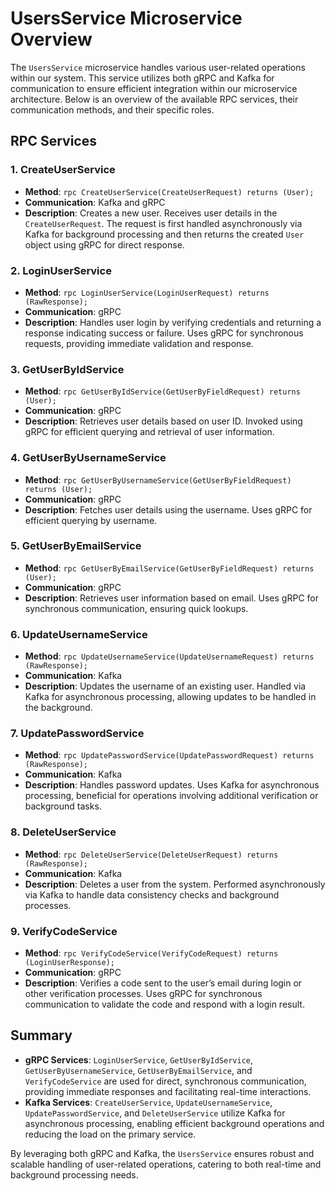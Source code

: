 # UsersService Microservice Overview

The `UsersService` microservice handles various user-related operations within our system. This service utilizes both gRPC and Kafka for communication to ensure efficient integration within our microservice architecture. Below is an overview of the available RPC services, their communication methods, and their specific roles.

## RPC Services

### 1. CreateUserService

- **Method**: `rpc CreateUserService(CreateUserRequest) returns (User);`
- **Communication**: Kafka and gRPC
- **Description**: Creates a new user. Receives user details in the `CreateUserRequest`. The request is first handled asynchronously via Kafka for background processing and then returns the created `User` object using gRPC for direct response.

### 2. LoginUserService

- **Method**: `rpc LoginUserService(LoginUserRequest) returns (RawResponse);`
- **Communication**: gRPC
- **Description**: Handles user login by verifying credentials and returning a response indicating success or failure. Uses gRPC for synchronous requests, providing immediate validation and response.

### 3. GetUserByIdService

- **Method**: `rpc GetUserByIdService(GetUserByFieldRequest) returns (User);`
- **Communication**: gRPC
- **Description**: Retrieves user details based on user ID. Invoked using gRPC for efficient querying and retrieval of user information.

### 4. GetUserByUsernameService

- **Method**: `rpc GetUserByUsernameService(GetUserByFieldRequest) returns (User);`
- **Communication**: gRPC
- **Description**: Fetches user details using the username. Uses gRPC for efficient querying by username.

### 5. GetUserByEmailService

- **Method**: `rpc GetUserByEmailService(GetUserByFieldRequest) returns (User);`
- **Communication**: gRPC
- **Description**: Retrieves user information based on email. Uses gRPC for synchronous communication, ensuring quick lookups.

### 6. UpdateUsernameService

- **Method**: `rpc UpdateUsernameService(UpdateUsernameRequest) returns (RawResponse);`
- **Communication**: Kafka
- **Description**: Updates the username of an existing user. Handled via Kafka for asynchronous processing, allowing updates to be handled in the background.

### 7. UpdatePasswordService

- **Method**: `rpc UpdatePasswordService(UpdatePasswordRequest) returns (RawResponse);`
- **Communication**: Kafka
- **Description**: Handles password updates. Uses Kafka for asynchronous processing, beneficial for operations involving additional verification or background tasks.

### 8. DeleteUserService

- **Method**: `rpc DeleteUserService(DeleteUserRequest) returns (RawResponse);`
- **Communication**: Kafka
- **Description**: Deletes a user from the system. Performed asynchronously via Kafka to handle data consistency checks and background processes.

### 9. VerifyCodeService

- **Method**: `rpc VerifyCodeService(VerifyCodeRequest) returns (LoginUserResponse);`
- **Communication**: gRPC
- **Description**: Verifies a code sent to the user’s email during login or other verification processes. Uses gRPC for synchronous communication to validate the code and respond with a login result.

## Summary

- **gRPC Services**: `LoginUserService`, `GetUserByIdService`, `GetUserByUsernameService`, `GetUserByEmailService`, and `VerifyCodeService` are used for direct, synchronous communication, providing immediate responses and facilitating real-time interactions.
- **Kafka Services**: `CreateUserService`, `UpdateUsernameService`, `UpdatePasswordService`, and `DeleteUserService` utilize Kafka for asynchronous processing, enabling efficient background operations and reducing the load on the primary service.

By leveraging both gRPC and Kafka, the `UsersService` ensures robust and scalable handling of user-related operations, catering to both real-time and background processing needs.
